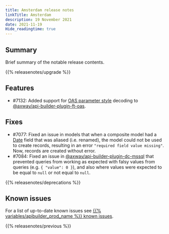 ```yaml
---
title: Amsterdam release notes
linkTitle: Amsterdam
description: 19 November 2021
date: 2021-11-19
Hide_readingtime: true
---
```

## Summary
Brief summary of the notable release contents.

{{% releasenotes/upgrade %}}

<!-- ## Breaking changes -->

## Features
* #7132: Added support for [OAS parameter style](https://github.com/OAI/OpenAPI-Specification/blob/main/versions/3.1.0.md#styleValues) decoding to [@axway/api-builder-plugin-ft-oas](https://www.npmjs.com/package/@axway/api-builder-plugin-ft-oas).

## Fixes
* #7077: Fixed an issue in models that when a composite model had a [Date](https://developer.mozilla.org/en-US/docs/Web/JavaScript/Reference/Global_Objects/Date) field that was aliased (i.e. renamed), the model could not be used to create records, resulting in an error `"required field value missing"`. Now, records are created without error.
* #7084: Fixed an issue in [@axway/api-builder-plugin-dc-mssql](https://www.npmjs.com/package/@axway/api-builder-plugin-dc-mssql) that prevented queries from working as expected with falsy values from queries (e.g. `{ "value": 0 }`), and also where values were expected to be equal to `null` or not equal to `null`.

{{% releasenotes/deprecations %}}

<!-- Regenerate modules/plugins with api-builder-tools script -->
<!-- ## Updated modules -->

<!-- ## Updated plugins -->

## Known issues
For a list of up-to-date known issues see [{{% variables/apibuilder_prod_name %}} known issues](/docs/known_issues/).

{{% releasenotes/previous %}}
